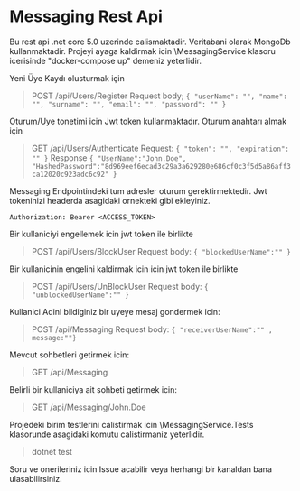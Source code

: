 
# Messaging Rest Api
Bu rest api .net core 5.0 uzerinde calismaktadir. Veritabani olarak MongoDb kullanmaktadir. Projeyi ayaga kaldirmak icin \MessagingService klasoru icerisinde "docker-compose up" demeniz yeterlidir. 


Yeni Üye Kaydı olusturmak için
> POST /api/Users/Register
> Request body; 
> `{
  "userName": "",
  "name": "",
  "surname": "",
  "email": "",
  "password": ""
}
`

 Oturum/Uye tonetimi icin Jwt token kullanmaktadır. Oturum anahtarı almak için 
> GET /api/Users/Authenticate
> Request: `{
    "token": "",
    "expiration": ""
}`
> Response 
> `{
    "UserName":"John.Doe",
    "HashedPassword":"8d969eef6ecad3c29a3a629280e686cf0c3f5d5a86aff3ca12020c923adc6c92"
}`

Messaging Endpointindeki tum adresler oturum gerektirmektedir. Jwt tokeninizi headerda asagidaki ornekteki gibi ekleyiniz. 

    Authorization: Bearer <ACCESS_TOKEN>


Bir kullaniciyi engellemek icin jwt token ile birlikte
> POST /api/Users/BlockUser
> Request body:
> `{ "blockedUserName":"" }`

Bir kullanicinin engelini kaldirmak icin icin jwt token ile birlikte
> POST /api/Users/UnBlockUser
> Request body:
> `{ "unblockedUserName":"" }`



Kullanici Adini bildiginiz bir uyeye mesaj gondermek icin:

> POST /api/Messaging
> Request body:
> `{ "receiverUserName":"" , message:""}`


Mevcut sohbetleri getirmek icin:

> GET /api/Messaging

Belirli bir kullaniciya ait  sohbeti getirmek icin:

> GET /api/Messaging/John.Doe


Projedeki birim testlerini calistirmak icin \MessagingService.Tests klasorunde asagidaki komutu calistirmaniz yeterlidir. 
> dotnet test

Soru ve onerileriniz icin Issue acabilir veya herhangi bir kanaldan bana ulasabilirsiniz.